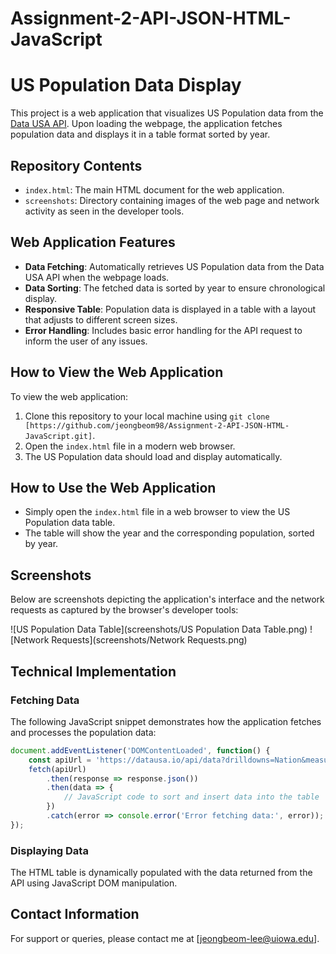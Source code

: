 # Assignment-2-API-JSON-HTML-JavaScript
# US Population Data Display

This project is a web application that visualizes US Population data from the [Data USA API](https://datausa.io/api/data?drilldowns=Nation&measures=Population). Upon loading the webpage, the application fetches population data and displays it in a table format sorted by year.

## Repository Contents

- `index.html`: The main HTML document for the web application.
- `screenshots`: Directory containing images of the web page and network activity as seen in the developer tools.

## Web Application Features

- **Data Fetching**: Automatically retrieves US Population data from the Data USA API when the webpage loads.
- **Data Sorting**: The fetched data is sorted by year to ensure chronological display.
- **Responsive Table**: Population data is displayed in a table with a layout that adjusts to different screen sizes.
- **Error Handling**: Includes basic error handling for the API request to inform the user of any issues.

## How to View the Web Application

To view the web application:

1. Clone this repository to your local machine using `git clone [https://github.com/jeongbeom98/Assignment-2-API-JSON-HTML-JavaScript.git]`.
2. Open the `index.html` file in a modern web browser.
3. The US Population data should load and display automatically.

## How to Use the Web Application

- Simply open the `index.html` file in a web browser to view the US Population data table.
- The table will show the year and the corresponding population, sorted by year.

## Screenshots

Below are screenshots depicting the application's interface and the network requests as captured by the browser's developer tools:

![US Population Data Table](screenshots/US Population Data Table.png)
![Network Requests](screenshots/Network Requests.png)

## Technical Implementation

### Fetching Data

The following JavaScript snippet demonstrates how the application fetches and processes the population data:

```javascript
document.addEventListener('DOMContentLoaded', function() {
    const apiUrl = 'https://datausa.io/api/data?drilldowns=Nation&measures=Population';
    fetch(apiUrl)
        .then(response => response.json())
        .then(data => {
            // JavaScript code to sort and insert data into the table
        })
        .catch(error => console.error('Error fetching data:', error));
});
```

### Displaying Data

The HTML table is dynamically populated with the data returned from the API using JavaScript DOM manipulation.

## Contact Information

For support or queries, please contact me at [jeongbeom-lee@uiowa.edu].
